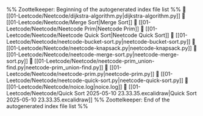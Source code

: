 %% Zoottelkeeper: Beginning of the autogenerated index file list  %%
📄 [[01-Leetcode/Neetcode/dijkstra-algorithm.py|dijkstra-algorithm.py]]
📄 [[01-Leetcode/Neetcode/Merge Sort|Merge Sort]]
📄 [[01-Leetcode/Neetcode/Neetcode Prim|Neetcode Prim]]
📄 [[01-Leetcode/Neetcode/Neetcode Quick Sort|Neetcode Quick Sort]]
📄 [[01-Leetcode/Neetcode/neetcode-bucket-sort.py|neetcode-bucket-sort.py]]
📄 [[01-Leetcode/Neetcode/neetcode-knapsack.py|neetcode-knapsack.py]]
📄 [[01-Leetcode/Neetcode/neetcode-merge-sort.py|neetcode-merge-sort.py]]
📄 [[01-Leetcode/Neetcode/neetcode-prim_union-find.py|neetcode-prim_union-find.py]]
📄 [[01-Leetcode/Neetcode/neetcode-prim.py|neetcode-prim.py]]
📄 [[01-Leetcode/Neetcode/neetcode-quick-sort.py|neetcode-quick-sort.py]]
📄 [[01-Leetcode/Neetcode/noice.log|noice.log]]
📄 [[01-Leetcode/Neetcode/Quick Sort 2025-05-10 23.33.35.excalidraw|Quick Sort 2025-05-10 23.33.35.excalidraw]]
%% Zoottelkeeper: End of the autogenerated index file list  %%
